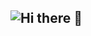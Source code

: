 ## ![Hi there 👋](https://media4.giphy.com/media/xTiIzJSKB4l7xTouE8/200.gif?cid=6c09b952ekkb2qlj4rkra66c2v888jmtw4d0u9s0ez40alo6&ep=v1_internal_gif_by_id&rid=200.gif&ct=g)

<!--

**Here are some ideas to get you started:**

🙋‍♀️ A short introduction - what is your organization all about?
🌈 Contribution guidelines - how can the community get involved?
👩‍💻 Useful resources - where can the community find your docs? Is there anything else the community should know?
🍿 Fun facts - what does your team eat for breakfast?
🧙 Remember, you can do mighty things with the power of [Markdown](https://docs.github.com/github/writing-on-github/getting-started-with-writing-and-formatting-on-github/basic-writing-and-formatting-syntax)
-->
